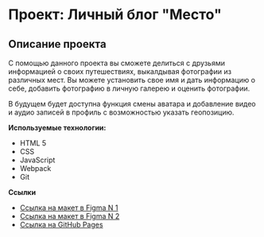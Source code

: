 # Проект: Личный блог "Место"

## Описание проекта
С помощью данного проекта вы сможете делиться с друзьями информацией о своих путешествиях, выкалдывая фотографии из различных мест.
Вы можете установить свое имя и дать информацию о себе, добавить фотографию в личную галерею и оценить фотографии.

В будущем будет доступна функция смены аватара и добавление видео и аудио записей в профиль с возможностью указать геопозицию.

**Используемые технологии:**
* HTML 5
* CSS
* JavaScript
* Webpack
* Git

**Ссылки**
* [Ссылка на макет в Figma N 1](https://www.figma.com/file/2cn9N9jSkmxD84oJik7xL7/JavaScript.-Sprint-4?t=Fooi3O8doJLq40y3-0)
* [Ссылка на макет в Figma N 2](https://www.figma.com/file/bjyvbKKJN2naO0ucURl2Z0/JavaScript.-Sprint-5?node-id=50160%3A559&t=HAUo8TkgnURAGg9k-0)
* [Ссылка на GitHub Pages](https://ghostmodd.github.io/mesto/)
